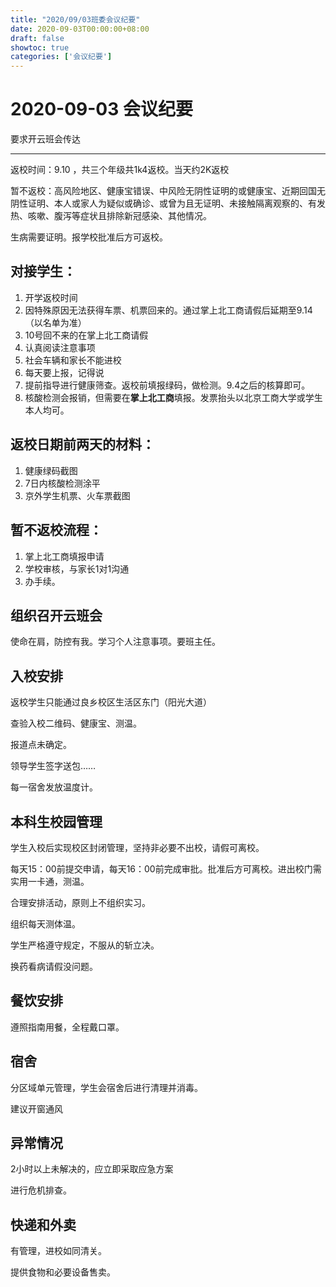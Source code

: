 ```yaml
---
title: "2020/09/03班委会议纪要"
date: 2020-09-03T00:00:00+08:00
draft: false
showtoc: true
categories: ['会议纪要']
---
```

# 2020-09-03 会议纪要

要求开云班会传达

---

返校时间：9.10 ，共三个年级共1k4返校。当天约2K返校

暂不返校：高风险地区、健康宝错误、中风险无阴性证明的或健康宝、近期回国无阴性证明、本人或家人为疑似或确诊、或曾为且无证明、未接触隔离观察的、有发热、咳嗽、腹泻等症状且排除新冠感染、其他情况。

生病需要证明。报学校批准后方可返校。

## 对接学生：

1. 开学返校时间
2. 因特殊原因无法获得车票、机票回来的。通过掌上北工商请假后延期至9.14（以名单为准）
3. 10号回不来的在掌上北工商请假
4. 认真阅读注意事项
5. 社会车辆和家长不能进校
6. 每天要上报，记得说
7. 提前指导进行健康筛查。返校前填报绿码，做检测。9.4之后的核算即可。
8. 核酸检测会报销，但需要在**掌上北工商**填报。发票抬头以北京工商大学或学生本人均可。

## 返校日期前两天的材料：

1. 健康绿码截图
2. 7日内核酸检测涂平
3. 京外学生机票、火车票截图

## 暂不返校流程：

1. 掌上北工商填报申请
2. 学校审核，与家长1对1沟通
3. 办手续。

## 组织召开云班会

使命在肩，防控有我。学习个人注意事项。要班主任。

## 入校安排

返校学生只能通过良乡校区生活区东门（阳光大道）

查验入校二维码、健康宝、测温。

报道点未确定。

领导学生签字送包……

每一宿舍发放温度计。

## 本科生校园管理

学生入校后实现校区封闭管理，坚持非必要不出校，请假可离校。

每天15：00前提交申请，每天16：00前完成审批。批准后方可离校。进出校门需实用一卡通，测温。

合理安排活动，原则上不组织实习。

组织每天测体温。

学生严格遵守规定，不服从的斩立决。

换药看病请假没问题。

## 餐饮安排

遵照指南用餐，全程戴口罩。

## 宿舍

分区域单元管理，学生会宿舍后进行清理并消毒。

建议开窗通风

## 异常情况

2小时以上未解决的，应立即采取应急方案

进行危机排查。

## 快递和外卖

有管理，进校如同清关。

提供食物和必要设备售卖。



















